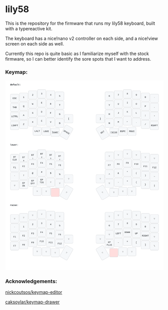 # lily58

This is the repository for the firmware that runs my lily58 keyboard, built with a typereactive kit.

The keyboard has a nice!nano v2 controller on each side, and a nice!view screen on each side as well.

Currently this repo is quite basic as I familiarize myself with the stock firmware, so I can better identify the sore spots that I want to address.

### Keymap:
![](https://raw.githubusercontent.com/johnseth97/lily58/257c66d321cab58f03fa0fb1d01a42d69401968b/keymap-drawer/lily58.svg)


### Acknowledgements:

[nickcoutsos/keymap-editor](https://nickcoutsos.github.io/keymap-editor)

[caksoylar/keymap-drawer](https://github.com/caksoylar/keymap-drawer)




